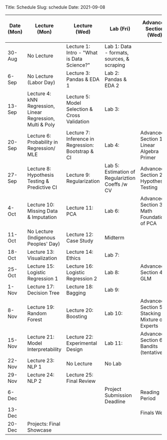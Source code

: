Title: Schedule
Slug: schedule
Date: 2021-09-08


|Date (Mon)|Lecture (Mon)|Lecture (Wed)|Lab (Fri)|Advanced Section (Wed)|Assignment (R:Released Wed - D:Due Wed)||
|-----|-----|-----|-----|-----|-----|-----|
|30-Aug|No Lecture|Lecture 1: Intro - "What is Data Science?"|Lab 1: Data - formats, sources, & scraping||||
|6-Sep|No Lecture (Labor Day)|Lecture 3: Pandas & EDA 1|Lab 2: Pandas & EDA 2||R:HW1 - D:HW0||
|13-Sep|Lecture 4: kNN Regression, Linear Regression, Multi & Poly|Lecture 5: Model Selection & Cross Validation|Lab 3:||R:HW2 - D:HW1||
|20-Sep|Lecture 6: Probability in Regression/ MLE |Lecture 7: Inference in Regression: Bootstrap & CI|Lab 4:|Advanced Section 1: Linear Algebra Primer|R:HW3 - D:HW2||
|27-Sep|Lecture 8: Hypothesis Testing & Predictive CI|Lecture 9: Regularization|Lab 5: Estimation of Regulariztion Coeffs /w CV|Advanced Section 2: Hypothesis Testing|||
|4-Oct|Lecture 10: Missing Data & Imputation|Lecture 11: PCA|Lab 6:|Advanced Section 3: Math Foundations of PCA|R: HW4 - D: HW3||
|11-Oct|No Lecture (Indigenous Peoples' Day)|Lecture 12: Case Study|Midterm||||
|18-Oct|Lecture 13: Visualization|Lecture 14: Ethics|Lab 7:||R:HW5 - D:HW4||
|25-Oct|Lecture 15: Logistic Regression 1|Lecture 16: Logistic Regression 2|Lab 8:|Advanced Section 4: GLM|R:HW6 -  D:HW5||
|1-Nov|Lecture 17: Decision Tree|Lecture 18: Bagging|Lab 9:||||
|8-Nov|Lecture 19: Random Forest|Lecture 20: Boosting|Lab 10:|Advanced Section 5: Stacking & Mixture of Experts|R:HW7 -  D:HW6|R:HW7 - D:HW6|
|15-Nov|Lecture 21: Model Interpretability|Lecture 22: Experimental Design|Lab 11:|Advanced Section 6: Bandits (tentative)|||
|22-Nov|Lecture 23: NLP 1|No Lecture|No Lab||R:HW8 -  D:HW7||
|29-Nov|Lecture 24: NLP 2|Lecture 25: Final Review|||D:HW8||
|6-Dec|||Project Submission Deadline|Reading Period|||
|13-Dec||||Finals Week|||
|20-Dec|Projects: Final Showcase||||||
